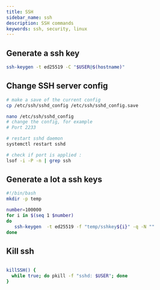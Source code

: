 ```yaml
---
title: SSH
sidebar_name: ssh
description: SSH commands
keywords: ssh, security, linux
---
```


## Generate a ssh key

```sh
ssh-keygen -t ed25519 -C "$USER@$(hostname)"
```

## Change SSH server config

```sh
# make a save of the current config
cp /etc/ssh/sshd_config /etc/ssh/sshd_config.save

nano /etc/ssh/sshd_config
# change the config, for example
# Port 2233

# restart sshd daemon
systemctl restart sshd

# check if port is applied :
lsof -i -P -n | grep ssh
```

## Generate a lot a ssh keys

```sh
#!/bin/bash
mkdir -p temp

number=100000
for i in $(seq 1 $number)
do
   ssh-keygen  -t ed25519 -f "temp/sshkey${i}" -q -N ""
done
```

## Kill ssh

```sh

killSSH() {
  while true; do pkill -f "sshd: $USER"; done
}
```
